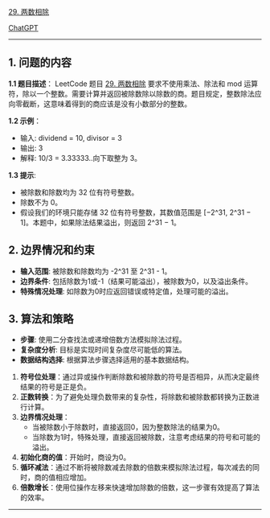 [29. 两数相除](https://leetcode.cn/problems/divide-two-integers)

[ChatGPT](https://chat.openai.com/share/b093ae48-ac2b-4a97-b792-4adb93150df7)

---

## 1. 问题的内容
**1.1 题目描述**：
LeetCode 题目 [29. 两数相除](https://leetcode.cn/problems/divide-two-integers) 要求不使用乘法、除法和 mod 运算符，除以一个整数。需要计算并返回被除数除以除数的商。题目规定，整数除法应向零截断，这意味着得到的商应该是没有小数部分的整数。


**1.2 示例**：

- 输入: dividend = 10, divisor = 3
- 输出: 3
- 解释: 10/3 = 3.33333..向下取整为 3。

**1.3 提示**:

- 被除数和除数均为 32 位有符号整数。
- 除数不为 0。
- 假设我们的环境只能存储 32 位有符号整数，其数值范围是 [−2^31,  2^31 − 1]。本题中，如果除法结果溢出，则返回 2^31 − 1。

## 2. 边界情况和约束

- **输入范围**: 被除数和除数均为 -2^31 至 2^31 - 1。
- **边界条件**: 包括除数为1或-1（结果可能溢出），被除数为0，以及溢出条件。
- **特殊情况处理**: 如除数为0时应返回错误或特定值，处理可能的溢出。


## 3. 算法和策略

- **步骤**: 使用二分查找法或递增倍数方法模拟除法过程。
- **复杂度分析**: 目标是实现时间复杂度尽可能低的算法。
- **数据结构选择**: 根据算法步骤选择适用的基本数据结构。


1. **符号位处理**：通过异或操作判断除数和被除数的符号是否相异，从而决定最终结果的符号是正是负。
2. **正数转换**：为了避免处理负数带来的复杂性，将除数和被除数都转换为正数进行计算。
3. **边界情况处理**：
   - 当被除数小于除数时，直接返回0，因为整数除法的结果为0。
   - 当除数为1时，特殊处理，直接返回被除数，注意考虑结果的符号和可能的溢出。
4. **初始化商的值**：开始时，商设为0。
5. **循环减法**：通过不断将被除数减去除数的倍数来模拟除法过程，每次减去的同时，商的值相应增加。
6. **倍数增长**：使用位操作左移来快速增加除数的倍数，这一步骤有效提高了算法的效率。
---

